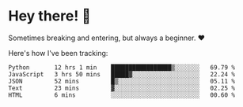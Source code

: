 # Hey there! 👋
Sometimes breaking and entering, but always a beginner. ❤️

Here's how I've been tracking:
<!--START_SECTION:waka-->

```text
Python       12 hrs 1 min    █████████████████▒░░░░░░░   69.79 %
JavaScript   3 hrs 50 mins   █████▓░░░░░░░░░░░░░░░░░░░   22.24 %
JSON         52 mins         █▒░░░░░░░░░░░░░░░░░░░░░░░   05.11 %
Text         23 mins         ▓░░░░░░░░░░░░░░░░░░░░░░░░   02.25 %
HTML         6 mins          ░░░░░░░░░░░░░░░░░░░░░░░░░   00.60 %
```

<!--END_SECTION:waka-->
